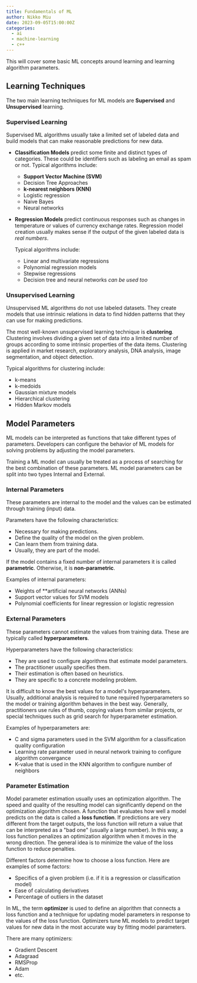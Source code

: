 ```yaml
---
title: Fundamentals of ML
author: Nikko Miu
date: 2023-09-05T15:00:00Z
categories:
  - ai
  - machine-learning
  - c++
---
```


This will cover some basic ML concepts around learning and learning algorithm parameters.

<!--more-->

## Learning Techniques

The two main learning techniques for ML models are **Supervised** and **Unsupervised** learning.

### Supervised Learning

Supervised ML algorithms usually take a limited set of labeled data and build models that can make
reasonable predictions for new data.

- **Classification Models** predict some finite and distinct types of categories.
  These could be identifiers such as labeling an email as spam or not. Typical algorithms include:

  - **Support Vector Machine (SVM)**
  - Decision Tree Approaches
  - **k-nearest neighbors (KNN)**
  - Logistic regression
  - Naive Bayes
  - Neural networks

- **Regression Models** predict continuous responses such as changes in temperature or values of currency exchange rates.
Regression model creation usually makes sense if the output of the given labeled data is _real numbers_.

  Typical algorithms include:

  - Linear and multivariate regressions
  - Polynomial regression models
  - Stepwise regressions
  - Decision tree and neural networks _can be used too_

### Unsupervised Learning

Unsupervised ML algorithms do not use labeled datasets.
They create models that use intrinsic relations in data to find hidden patterns that they can use for making predictions.

The most well-known unsupervised learning technique is **clustering**.
Clustering involves dividing a given set of data into a limited number of groups according to some intrinsic properties
of the data items. Clustering is applied in market research, exploratory analysis, DNA analysis, image segmentation,
and object detection.

Typical algorithms for clustering include:

- k-means
- k-medoids
- Gaussian mixture models
- Hierarchical clustering
- Hidden Markov models

## Model Parameters

ML models can be interpreted as functions that take different types of parameters.
Developers can configure the behavior of ML models for solving problems by adjusting the model parameters.

Training a ML model can usually be treated as a process of searching for the best combination of these parameters.
ML model parameters can be split into two types Internal and External.

### Internal Parameters

These parameters are internal to the model and the values can be estimated through training (input) data.

Parameters have the following characteristics:

- Necessary for making predictions.
- Define the quality of the model on the given problem.
- Can learn them from training data.
- Usually, they are part of the model.

If the model contains a fixed number of internal parameters it is called **parametric**. Otherwise, it is **non-parametric**.

Examples of internal parameters:

- Weights of **artificial neural networks (ANNs)
- Support vector values for SVM models
- Polynomial coefficients for linear regression or logistic regression

### External Parameters

These parameters cannot estimate the values from training data. These are typically called **hyperparameters**.

Hyperparameters have the following characteristics:

- They are used to configure algorithms that estimate model parameters.
- The practitioner usually specifies them.
- Their estimation is often based on heuristics.
- They are specific to a concrete modeling problem.

It is difficult to know the best values for a model's hyperparameters.
Usually, additional analysis is required to tune required hyperparameters so the model
or training algorithm behaves in the best way.
Generally, practitioners use rules of thumb, copying values from similar projects,
or special techniques such as grid search for hyperparameter estimation.

Examples of hyperparameters are:

- C and sigma parameters used in the SVM algorithm for a classification quality configuration
- Learning rate parameter used in neural network training to configure algorithm convergance
- K-value that is used in the KNN algorithm to configure number of neighbors

### Parameter Estimation

Model parameter estimation usually uses an optimization algorithm.
The speed and quality of the resulting model can significantly depend on the optimization algorithm chosen.
A function that evaluates how well a model predicts on the data is called a **loss function**.
If predictions are very different from the target outputs,
the loss function will return a value that can be interpreted as a "bad one" (usually a large number).
In this way, a loss function penalizes an optimization algorithm when it moves in the wrong direction.
The general idea is to minimize the value of the loss function to reduce penalties.

Different factors determine how to choose a loss function. Here are examples of some factors:

- Specifics of a given problem (i.e. if it is a regression or classification model)
- Ease of calculating derivatives
- Percentage of outliers in the dataset

In ML, the term **optimizer** is used to define an algorithm that connects a loss function
and a technique for updating model parameters in response to the values of the loss function.
Optimizers tune ML models to predict target values for new data in the most accurate way by fitting model parameters.

There are many optimizers:

- Gradient Descent
- Adagraad
- RMSProp
- Adam
- etc.
